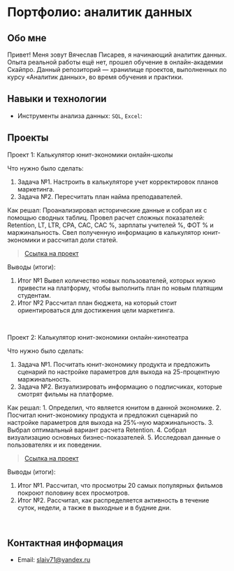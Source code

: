 # Портфолио: аналитик данных

## Обо мне 

Привет! Меня зовут Вячеслав Писарев, я начинающий аналитик данных. 
Опыта реальной работы ещё нет, прошел обучение в онлайн-академии Скайпро. 
Данный репозиторий — хранилище проектов, выполненных по курсу «Аналитик данных», во время обучения и практики. 
<br>

## Навыки и технологии
- Инструменты анализа данных: ``SQL``, ``Excel``: 


## Проекты
<p> Проект 1: Калькулятор юнит-экономики онлайн-школы</p>
<p>Что нужно было сделать:<p>
<ol>
  <li>Задача №1. Настроить в калькуляторе учет корректировок планов маркетинга. </li> 
  <li>Задача №2. Пересчитать план найма преподавателей. </li> 
</ol>

<p>Как решал: Проанализировал исторические данные и собрал их с помощью сводных таблиц. Провел расчет сложных показателей: Retention, LT, LTR, CPA, CAC, CAC %, зарплаты учителей %, ФОТ % и маржинальность. Свел полученную информацию в калькулятор юнит-экономики и рассчитал доли статей.<p>


> <a href="">Ссылка на проект</a>
 

<p>Выводы (итоги):<p>
<ol>
  <li>Итог №1 Вывел количество новых пользователей, которых нужно привести на платформу, чтобы выполнить план по новым платящим студентам. </li> 
  <li>Итог №2 Рассчитал план бюджета, на который стоит ориентироваться для достижения цели маркетинга.</li> 
</ol>
<br> 

<p> Проект 2: Калькулятор юнит-экономики онлайн-кинотеатра</p>
<p>Что нужно было сделать:<p>
<ol>
  <li>Задача №1. Посчитать юнит-экономику продукта и предложить сценарий по настройке параметров для выхода на 25-процентную маржинальность.</li>
  <li>Задача №2. Визуализировать информацию о подписчиках, которые смотрят фильмы на платформе.</li>
</ol>

<p>Как решал: 1. Определил, что является юнитом в данной экономике. 
           2. Посчитал юнит-экономику продукта и предложил сценарий по настройке параметров для выхода на 25%-ную маржинальность. 
           3. Выбрал оптимальный вариант расчета Retention. 
           4. Собрал визуализацию основных бизнес-показателей. 
           5. Исследовал данные о пользователях и их поведении.<p>

> <a href="">Ссылка на проект</a>
 
<p>Выводы (итоги):<p>
<ol>
  <li>Итог №1. Рассчитал, что просмотры 20 самых популярных фильмов покроют половину всех просмотров.</li>
  <li>Итог №2. Рассчитал, как распределяется активность в течение суток, недели, а также в выходные и в будние дни.</li>
</ol>
<br> 

## Контактная информация
- Email: slaiv71@yandex.ru
